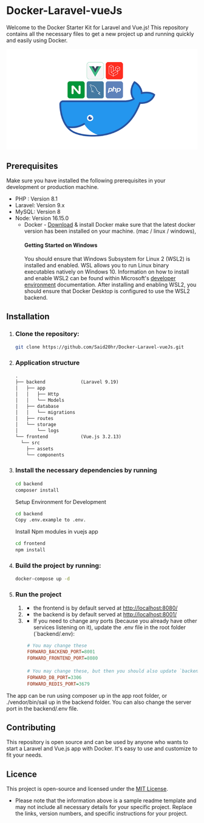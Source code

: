 # Docker-Laravel-vueJs
Welcome to the Docker Starter Kit for Laravel and Vue.js! This repository contains all the necessary files to get a new project up and running quickly and easily using Docker.
  
<img src="img.png" alt="img"> 

## Prerequisites
Make sure you have installed the following prerequisites in your development or production machine.
- PHP : Version 8.1
- Laravel: Version 9.x
- MySQL: Version 8
- Node: Version 16.15.0
  - Docker - <a href="https://docs.docker.com/get-docker/"> Download</a> & install Docker make sure that the latest docker version has been installed on your machine.  (mac / linux / windows),
    #### Getting Started on Windows
    You should ensure that Windows Subsystem for Linux 2 (WSL2) is installed and enabled. WSL allows you to run Linux binary executables natively on Windows 10. Information on how to install and enable WSL2 can be found within Microsoft's <a href="https://learn.microsoft.com/en-us/windows/wsl/install"> developer environment</a>  documentation. After installing and enabling WSL2,
    you should ensure that Docker Desktop is configured to use the WSL2 backend.
## Installation
1. ### Clone the repository:
    ```bash
    git clone https://github.com/Said20hr/Docker-Laravel-vueJs.git
    ```
2. ### Application structure
   
    ```
    .
    ├── backend             (Laravel 9.19)
    │   ├── app
    │   │   ├── Http
    │   │   └── Models
    │   ├── database
    │   │   └── migrations
    │   ├── routes
    │   └── storage
    │       └── logs
    └── frontend            (Vue.js 3.2.13)
      └── src
        ├── assets
        └── components
    ```

3. ### Install the necessary dependencies by running

    ```bash
   cd backend
   composer install
    ```
   Setup Environment for Development
    ```bash
   cd backend
   Copy .env.example to .env.
    ```
   Install Npm modules in vuejs app
    ```bash
   cd frontend
   npm install
    ```

4. ### Build the project by running:
    ```bash
    docker-compose up -d
    ```
5. ### Run the project

    1. - the frontend is by default served at [http://localhost:8080/](http://localhost:8080/)
    2. - the backend is by default served at [http://localhost:8001/](http://localhost:8001/)
    3. - If you need to change any ports (because you already have other services listening on it),
      update the .env file in the root folder (`backend/.env):

       ``` ini
        # You may change these
        FORWARD_BACKEND_PORT=8001
        FORWARD_FRONTEND_PORT=8080
       
        # You may change these, but then you should also update `backend/.env`
        FORWARD_DB_PORT=3306
        FORWARD_REDIS_PORT=3679
       ```

The app can be run using composer up in the app root folder, or ./vendor/bin/sail up in the backend folder. 
You can also change the server port in the backend/.env file.

## Contributing
This repository is open source and can be used by anyone who wants to start a Laravel and Vue.js app with Docker.
It's easy to use and customize to fit your needs.

## Licence
This project is open-source and licensed under the <a href="https://opensource.org/licenses/MIT">MIT License</a>.
* Please note that the information above is a sample readme template and may not include all necessary details for your specific project. Replace the links, version numbers, and specific instructions for your project.

